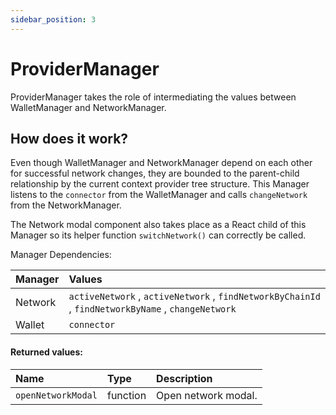 ```yaml
---
sidebar_position: 3
---
```


# ProviderManager

ProviderManager takes the role of intermediating the values between WalletManager and NetworkManager.

## How does it work?

Even though WalletManager and NetworkManager depend on each other for successful network changes, they are bounded to the parent-child relationship by the current context provider tree structure. This Manager listens to the `connector` from the WalletManager and calls `changeNetwork` from the NetworkManager.

The Network modal component also takes place as a React child of this Manager so its helper function `switchNetwork()` can correctly be called.

Manager Dependencies:

| Manager | Values                                                          |
| :--- | :------------------------------------------------------------------- |
| Network | `activeNetwork` , `activeNetwork` , `findNetworkByChainId` , `findNetworkByName` , `changeNetwork`
| Wallet | `connector`

#### Returned values:
| Name | Type | Description                                                          |
| :--- | :--- | :------------------------------------------------------------------- |
|`openNetworkModal` | function | Open network modal.